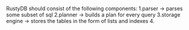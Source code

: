 RustyDB should consist of the following components:
1.parser -> parses some subset of sql
2.planner -> builds a plan for every query
3.storage engine -> stores the tables in the form of lists and indexes
4.

